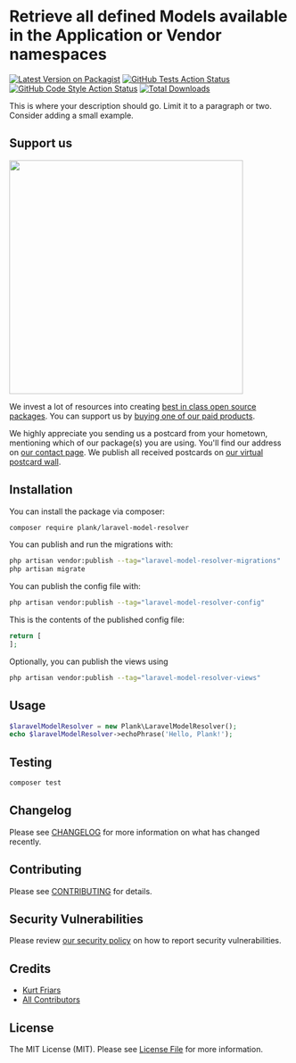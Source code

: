 # Retrieve all defined Models available in the Application or Vendor namespaces

[![Latest Version on Packagist](https://img.shields.io/packagist/v/plank/laravel-model-resolver.svg?style=flat-square)](https://packagist.org/packages/plank/laravel-model-resolver)
[![GitHub Tests Action Status](https://img.shields.io/github/actions/workflow/status/plank/laravel-model-resolver/run-tests.yml?branch=main&label=tests&style=flat-square)](https://github.com/plank/laravel-model-resolver/actions?query=workflow%3Arun-tests+branch%3Amain)
[![GitHub Code Style Action Status](https://img.shields.io/github/actions/workflow/status/plank/laravel-model-resolver/fix-php-code-style-issues.yml?branch=main&label=code%20style&style=flat-square)](https://github.com/plank/laravel-model-resolver/actions?query=workflow%3A"Fix+PHP+code+style+issues"+branch%3Amain)
[![Total Downloads](https://img.shields.io/packagist/dt/plank/laravel-model-resolver.svg?style=flat-square)](https://packagist.org/packages/plank/laravel-model-resolver)

This is where your description should go. Limit it to a paragraph or two. Consider adding a small example.

## Support us

[<img src="https://github-ads.s3.eu-central-1.amazonaws.com/laravel-model-resolver.jpg?t=1" width="419px" />](https://spatie.be/github-ad-click/laravel-model-resolver)

We invest a lot of resources into creating [best in class open source packages](https://spatie.be/open-source). You can support us by [buying one of our paid products](https://spatie.be/open-source/support-us).

We highly appreciate you sending us a postcard from your hometown, mentioning which of our package(s) you are using. You'll find our address on [our contact page](https://spatie.be/about-us). We publish all received postcards on [our virtual postcard wall](https://spatie.be/open-source/postcards).

## Installation

You can install the package via composer:

```bash
composer require plank/laravel-model-resolver
```

You can publish and run the migrations with:

```bash
php artisan vendor:publish --tag="laravel-model-resolver-migrations"
php artisan migrate
```

You can publish the config file with:

```bash
php artisan vendor:publish --tag="laravel-model-resolver-config"
```

This is the contents of the published config file:

```php
return [
];
```

Optionally, you can publish the views using

```bash
php artisan vendor:publish --tag="laravel-model-resolver-views"
```

## Usage

```php
$laravelModelResolver = new Plank\LaravelModelResolver();
echo $laravelModelResolver->echoPhrase('Hello, Plank!');
```

## Testing

```bash
composer test
```

## Changelog

Please see [CHANGELOG](CHANGELOG.md) for more information on what has changed recently.

## Contributing

Please see [CONTRIBUTING](CONTRIBUTING.md) for details.

## Security Vulnerabilities

Please review [our security policy](../../security/policy) on how to report security vulnerabilities.

## Credits

- [Kurt Friars](https://github.com/kfriars)
- [All Contributors](../../contributors)

## License

The MIT License (MIT). Please see [License File](LICENSE.md) for more information.
